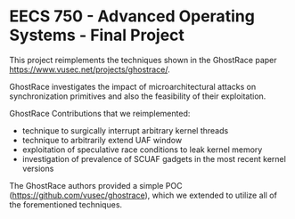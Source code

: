 # EECS 750 - Advanced Operating Systems - Final Project

This project reimplements the techniques shown in the GhostRace paper https://www.vusec.net/projects/ghostrace/.

GhostRace investigates the impact of microarchitectural attacks on synchronization primitives and also the feasibility of their exploitation.


GhostRace Contributions that we reimplemented:
- technique to surgically interrupt arbitrary kernel threads
- technique to arbitrarily extend UAF window
- exploitation of speculative race conditions to leak kernel memory
- investigation of prevalence of SCUAF gadgets in the most recent kernel versions



The GhostRace authors provided a simple POC (https://github.com/vusec/ghostrace), which we extended to utilize all of the forementioned techniques.


